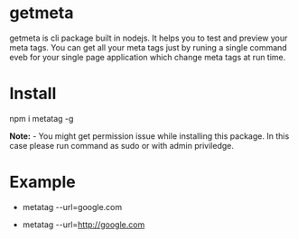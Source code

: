 # getmeta

getmeta is cli package built in nodejs. It helps you to test and preview your meta tags. You can get all your meta tags just by runing a single command eveb for your single page application which change meta tags at run time.

# Install

npm i metatag -g

**Note:** - You might get permission issue while installing this package. In this case please run command as sudo or with admin priviledge.

# Example 

* metatag --url=google.com

* metatag --url=http://google.com
